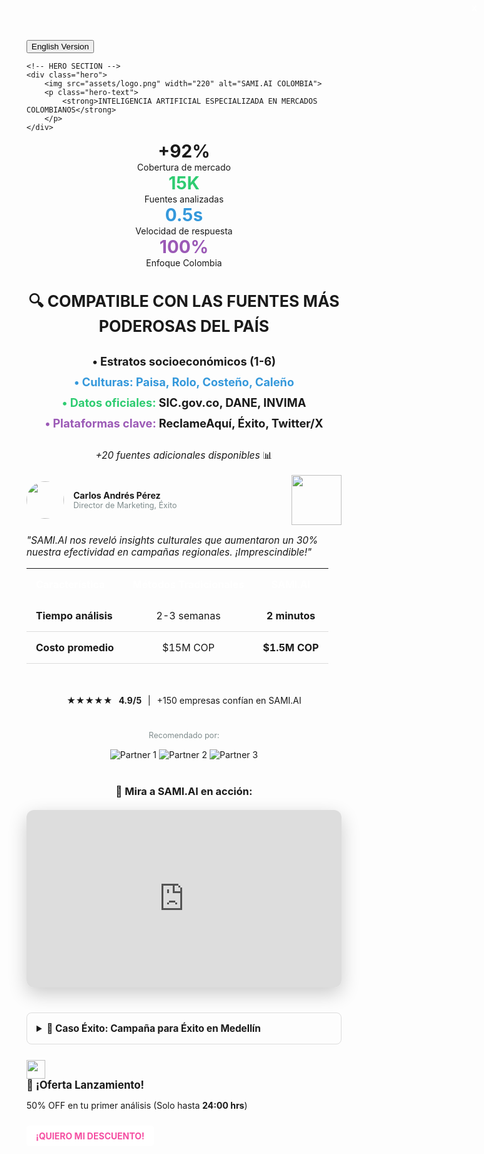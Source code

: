 <html lang="es">
<head>
    <meta charset="UTF-8">
    <meta name="viewport" content="width=device-width, initial-scale=1.0">
    <title>SAMI.AI COLOMBIA | Inteligencia Artificial para Mercados</title>
    <link rel="stylesheet" href="assets/style.css">
</head>
<body>

<!-- Botón de Idioma (Fijo en esquina superior derecha) -->
<button id="languageBtn" class="language-btn">English Version</button>

<!-- Contenido en Español -->
<div id="spanishContent">

    <!-- HERO SECTION -->
    <div class="hero">
        <img src="assets/logo.png" width="220" alt="SAMI.AI COLOMBIA">
        <p class="hero-text">
            <strong>INTELIGENCIA ARTIFICIAL ESPECIALIZADA EN MERCADOS COLOMBIANOS</strong>
        </p>
    </div>

<!-- STATS BANNER -->
<div class="stats-grid">
    <div style="text-align: center;">
        <div style="font-size: 2em; font-weight: bold; color: var(--accent);">+92%</div>
        <div>Cobertura de mercado</div>
    </div>
    <div style="text-align: center;">
        <div style="font-size: 2em; font-weight: bold; color: #2ecc71;">15K</div>
        <div>Fuentes analizadas</div>
    </div>
    <div style="text-align: center;">
        <div style="font-size: 2em; font-weight: bold; color: #3498db;">0.5s</div>
        <div>Velocidad de respuesta</div>
    </div>
    <div style="text-align: center;">
        <div style="font-size: 2em; font-weight: bold; color: #9b59b6;">100%</div>
        <div>Enfoque Colombia</div>
    </div>
</div>

<!-- MAIN FEATURE CARD -->
<div class="feature-card">
    <h2 style="font-size: 1.8em; color: var(--primary); text-align: center; margin-bottom: 25px;">
        🔍 COMPATIBLE CON LAS FUENTES MÁS PODEROSAS DEL PAÍS
    </h2>
    <div style="font-size: 1.3em; line-height: 1.8; text-align: center; font-weight: bold;">
        <span style="color: var(--accent);">• Estratos socioeconómicos (1-6)</span><br>
        <span style="color: #3498db;">• Culturas: Paisa, Rolo, Costeño, Caleño</span><br>
        <span style="color: #2ecc71;">• Datos oficiales: </span>
        <span class="data-source">SIC.gov.co</span>, 
        <span class="data-source">DANE</span>, 
        <span class="data-source">INVIMA</span><br>
        <span style="color: #9b59b6;">• Plataformas clave: </span>
        <span class="data-source">ReclameAquí</span>, 
        <span class="data-source">Éxito</span>, 
        <span class="data-source">Twitter/X</span>
    </div>
    <p style="text-align: center; margin-top: 25px; font-size: 1.1em;">
        <em>+20 fuentes adicionales disponibles</em> 📊
    </p>
</div>

<!-- TESTIMONIAL -->
<div class="testimonial">
    <div style="display: flex; align-items: center; margin-bottom: 15px;">
        <img src="https://i.imgur.com/ejemplo.jpg" width="60" style="border-radius: 50%; margin-right: 15px;">
        <div>
            <div style="font-weight: bold;">Carlos Andrés Pérez</div>
            <div style="font-size: 0.9em; color: #7f8c8d;">Director de Marketing, Éxito</div>
        </div>
        <img src="exito-logo.png" width="80" style="margin-left: auto;">
    </div>
    <p style="font-style: italic; font-size: 1.1em;">
        "SAMI.AI nos reveló insights culturales que aumentaron un 30% nuestra efectividad en campañas regionales. ¡Imprescindible!"
    </p>
</div>

<!-- COMPARISON TABLE -->
<table class="comparison-table">
    <tr style="background-color: var(--primary); color: white;">
        <th style="padding: 15px; text-align: left;">Característica</th>
        <th style="padding: 15px; text-align: center;">Métodos Tradicionales</th>
        <th style="padding: 15px; text-align: center;">SAMI.AI</th>
    </tr>
    <tr style="border-bottom: 1px solid #ddd;">
        <td style="padding: 15px; font-weight: bold;">Tiempo análisis</td>
        <td style="padding: 15px; text-align: center;">2-3 semanas</td>
        <td style="padding: 15px; text-align: center; color: var(--secondary); font-weight: bold;">2 minutos</td>
    </tr>
    <tr style="border-bottom: 1px solid #ddd;">
        <td style="padding: 15px; font-weight: bold;">Costo promedio</td>
        <td style="padding: 15px; text-align: center;">$15M COP</td>
        <td style="padding: 15px; text-align: center; color: var(--secondary); font-weight: bold;">$1.5M COP</td>
    </tr>
</table>

<!-- TRUST BADGES -->
<div style="text-align: center; margin: 40px 0;">
    <div style="display: inline-flex; align-items: center; background-color: var(--light-bg); padding: 10px 20px; border-radius: 8px;">
        ★★★★★ <span style="font-weight: bold; margin-left: 10px;">4.9/5</span>
        <span style="margin: 0 10px;">|</span>
        <span>+150 empresas confían en SAMI.AI</span>
    </div>
    <div style="margin-top: 30px;">
        <p style="font-size: 0.9em; margin-bottom: 15px; color: #7f8c8d;">Recomendado por:</p>
        <div class="partner-logos">
            <img src="https://i.ibb.co/MD7x6Hcx/logo1.png" alt="Partner 1">
            <img src="https://i.ibb.co/1JKfvRzn/logo2.png" alt="Partner 2">
            <img src="https://i.ibb.co/rRJZbcpW/logo3.png" alt="Partner 3">
        </div>
    </div>
</div>

<!-- VIDEO DEMO -->
<div style="text-align: center; margin: 40px 0;">
    <h3>🔮 Mira a SAMI.AI en acción:</h3>
    <div style="position: relative; padding-bottom: 56.25%; height: 0; overflow: hidden; border-radius: 12px; box-shadow: 0 10px 30px rgba(0,0,0,0.2); margin: 20px 0;">
        <iframe src="https://www.youtube.com/embed/tu-video" style="position: absolute; top: 0; left: 0; width: 100%; height: 100%; border: none;"></iframe>
    </div>
</div>

<!-- CASE STUDIES -->
<details style="margin: 25px 0; border: 1px solid #ddd; border-radius: 8px; padding: 15px;">
    <summary style="font-weight: bold; font-size: 1.1em; cursor: pointer;">📌 Caso Éxito: Campaña para Éxito en Medellín</summary>
    <p style="margin-top: 15px;">
        <strong>Resultados:</strong> +37% engagement en campañas Paisas usando insights culturales de SAMI.AI.<br>
        <strong>Técnica:</strong> Cross-analysis entre datos de SIC y preferencias regionales.
    </p>
</details>

<!-- WHATSAPP FLOAT -->
<a href="https://wa.me/573001234567?text=¡Hola!%20Vi%20SAMI.AI%20y%20quiero%20saber%20más" class="whatsapp-float">
    <img src="https://upload.wikimedia.org/wikipedia/commons/6/6b/WhatsApp.svg" width="30">
</a>

<!-- SPECIAL OFFER -->
<div id="special-offer" class="offer-popup">
    <div style="font-weight: bold; font-size: 1.2em; margin-bottom: 10px;">🚀 ¡Oferta Lanzamiento!</div>
    <p>50% OFF en tu primer análisis (Solo hasta <span id="countdown" style="font-weight: bold;">24:00 hrs</span>)</p>
    <a href="mailto:abermudez@theinsightsai.com?subject=Quiero%20mi%20descuento%20SAMI.AI&body=Hola,%20estoy%20interesado%20en%20la%20oferta%20de%20lanzamiento" style="display: inline-block; background: white; color: #f54ea2; padding: 8px 15px; border-radius: 5px; font-weight: bold; margin-top: 10px; text-decoration: none;">¡QUIERO MI DESCUENTO!</a>
    <button onclick="document.getElementById('special-offer').style.display='none'" style="position: absolute; top: 5px; right: 5px; background: none; border: none; color: white; font-weight: bold; cursor: pointer;">X</button>
</div>

<script>
  // Timer de 24 horas
  function updateCountdown() {
    const now = new Date();
    const end = new Date();
    end.setHours(23, 59, 59, 999);
    
    const diff = end - now;
    const hours = Math.floor(diff / (1000 * 60 * 60));
    const minutes = Math.floor((diff % (1000 * 60 * 60)) / (1000 * 60));
    
    document.getElementById('countdown').innerHTML = 
      `${hours.toString().padStart(2, '0')}:${minutes.toString().padStart(2, '0')}`;
  }
  setInterval(updateCountdown, 60000);
  updateCountdown();
</script>

</body>
</html>
